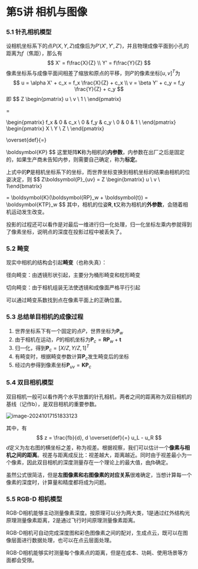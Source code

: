 # 第5讲 相机与图像

### 5.1 针孔相机模型

设相机坐标系下的点$P(X,Y,Z)$成像后为$P'(X',Y',Z')$，并且物理成像平面到小孔的距离为$f$（焦距），那么有
$$
X' = f\frac{X}{Z} \\
Y' = f\frac{Y}{Z}
$$
像素坐标系与成像平面间相差了缩放和原点的平移，则$P'$的像素坐标$[u, v]^T$为
$$
u = \alpha X' + c_x = f_x \frac{X}{Z} + c_x \\
v = \beta Y' + c_y = f_y \frac{Y}{Z} + c_y
$$
即
$$
Z 
\begin{pmatrix}
u \\
v \\
1 \\
\end{pmatrix}

=

\begin{pmatrix}
f_x & 0 & c_x \\
0 & f_y & c_y \\
0 & 0 & 1 \\
\end{pmatrix}
\begin{pmatrix}
X \\
Y \\
Z \\
\end{pmatrix}

\overset{def}{=}

\boldsymbol{KP}
$$
这里矩阵$\boldsymbol{K}$称为相机的**内参数**，内参数在出厂之后是固定的，如果生产商未告知内参，则需要自己确定，称为**标定**。

上式中的$\boldsymbol{P}$是相机坐标系下的坐标，而世界坐标变换到相机坐标的结果由相机的位姿决定，则
$$
Z\boldsymbol{P}_{uv} = Z \begin{bmatrix} u \\ v \\ 1\end{bmatrix}

= \boldsymbol{K}(\boldsymbol{RP}_w + \boldsymbol{t}) = \boldsymbol{KTP}_w
$$
其中，相机的位姿$\boldsymbol{R}, \boldsymbol{t}$又称为相机的**外参数**，会随着相机运动发生改变。

投影的过程还可以看作是对最后一维进行归一化处理，归一化坐标左乘内参就得到了像素坐标，说明点的深度在投影过程中被丢失了。

### 5.2 畸变

现实中相机的结构会引起**畸变**（也称失真）：

径向畸变：由透镜形状引起，主要分为桶形畸变和枕形畸变

切向畸变：由于相机组装无法使透镜和成像面严格平行引起

可以通过畸变系数找到点在像素平面上的正确位置。

### 5.3 总结单目相机的成像过程

1. 世界坐标系下有一个固定的点$P$，世界坐标为$\boldsymbol{P}_w$
2. 由于相机在运动，$P$的相机坐标为$\boldsymbol{P}_c = \boldsymbol{RP}_w + \boldsymbol{t}$
3. 归一化，得到$\boldsymbol{P}_c = [X/Z, Y/Z, 1]^T$ 
4. 有畸变时，根据畸变参数计算$\boldsymbol{P}_c$发生畸变后的坐标
5. 经过内参得到像素坐标$\boldsymbol{P}_{uv} = \boldsymbol{K}\boldsymbol{P}_c$

### 5.4 双目相机模型

双目相机一般可以看作两个水平放置的针孔相机，两者之间的距离称为双目相机的基线（记作b），是双目相机的重要参数。

![image-20241017151833123](C:\Users\48423\AppData\Roaming\Typora\typora-user-images\image-20241017151833123.png)

其中，有
$$
z = \frac{fb}{d}, d \overset{def}{=} u_L - u_R
$$
$d$定义为左右图的横坐标之差，称为视差。根据视察，我们可以估计一个**像素与相机之间的距离**。视差与距离成反比：视差越大，距离越近。同时由于视差最小为一个像素，因此双目相机的深度测量存在一个理论上的最大值，由$fb$确定。

虽然公式很简洁，但是**左图像素和右图像素的对应关系**很难确定，当想计算每一个像素的深度时，计算量和精度都将成为问题。

### 5.5 RGB-D 相机模型

RGB-D相机能够主动测量像素深度。按原理可以分为两大类，1是通过红外结构光原理测量像素距离，2是通过飞行时间原理测量像素距离。

RGB-D相机可自动完成深度图和彩色图像素之间的配对，生成点云，既可以在图像层面进行数据处理，也可以在点云层面处理。

RGB-D相机能够实时测量每个像素点的距离，但是在成本、功耗、使用场景等方面都会受限。